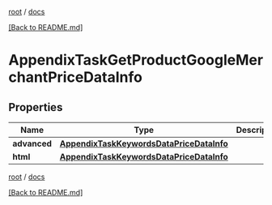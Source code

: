 [root](./../ "root") / [docs](./ "docs")

[[Back to README.md]](./../README.md "[Back to README.md]")

# AppendixTaskGetProductGoogleMerchantPriceDataInfo

## Properties

| Name | Type | Description | Notes |
|------------ | ------------- | ------------- | -------------|
|**advanced** | [**AppendixTaskKeywordsDataPriceDataInfo**](AppendixTaskKeywordsDataPriceDataInfo.md) |  |  [optional] |
|**html** | [**AppendixTaskKeywordsDataPriceDataInfo**](AppendixTaskKeywordsDataPriceDataInfo.md) |  |  [optional] |

[root](./../ "root") / [docs](./ "docs")

[[Back to README.md]](./../README.md "[Back to README.md]")